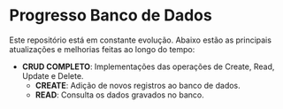 # Progresso Banco de Dados

Este repositório está em constante evolução. Abaixo estão as principais atualizações e melhorias feitas ao longo do tempo:

- **CRUD COMPLETO**: Implementações das operações de Create, Read, Update e Delete.
  - **CREATE**: Adição de novos registros ao banco de dados.
  - **READ**: Consulta os dados gravados no banco.